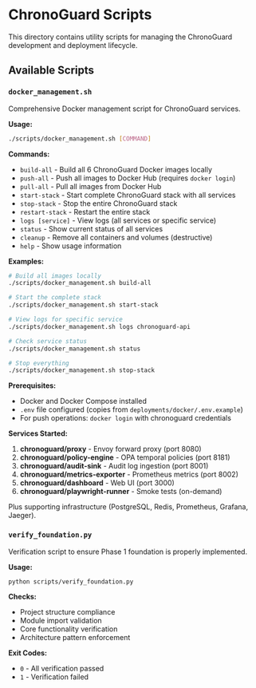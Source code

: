 # ChronoGuard Scripts

This directory contains utility scripts for managing the ChronoGuard development and deployment lifecycle.

## Available Scripts

### `docker_management.sh`
Comprehensive Docker management script for ChronoGuard services.

**Usage:**
```bash
./scripts/docker_management.sh [COMMAND]
```

**Commands:**
- `build-all` - Build all 6 ChronoGuard Docker images locally
- `push-all` - Push all images to Docker Hub (requires `docker login`)
- `pull-all` - Pull all images from Docker Hub
- `start-stack` - Start complete ChronoGuard stack with all services
- `stop-stack` - Stop the entire ChronoGuard stack
- `restart-stack` - Restart the entire stack
- `logs [service]` - View logs (all services or specific service)
- `status` - Show current status of all services
- `cleanup` - Remove all containers and volumes (destructive)
- `help` - Show usage information

**Examples:**
```bash
# Build all images locally
./scripts/docker_management.sh build-all

# Start the complete stack
./scripts/docker_management.sh start-stack

# View logs for specific service
./scripts/docker_management.sh logs chronoguard-api

# Check service status
./scripts/docker_management.sh status

# Stop everything
./scripts/docker_management.sh stop-stack
```

**Prerequisites:**
- Docker and Docker Compose installed
- `.env` file configured (copies from `deployments/docker/.env.example`)
- For push operations: `docker login` with chronoguard credentials

**Services Started:**
1. **chronoguard/proxy** - Envoy forward proxy (port 8080)
2. **chronoguard/policy-engine** - OPA temporal policies (port 8181)
3. **chronoguard/audit-sink** - Audit log ingestion (port 8001)
4. **chronoguard/metrics-exporter** - Prometheus metrics (port 8002)
5. **chronoguard/dashboard** - Web UI (port 3000)
6. **chronoguard/playwright-runner** - Smoke tests (on-demand)

Plus supporting infrastructure (PostgreSQL, Redis, Prometheus, Grafana, Jaeger).

### `verify_foundation.py`
Verification script to ensure Phase 1 foundation is properly implemented.

**Usage:**
```bash
python scripts/verify_foundation.py
```

**Checks:**
- Project structure compliance
- Module import validation
- Core functionality verification
- Architecture pattern enforcement

**Exit Codes:**
- `0` - All verification passed
- `1` - Verification failed